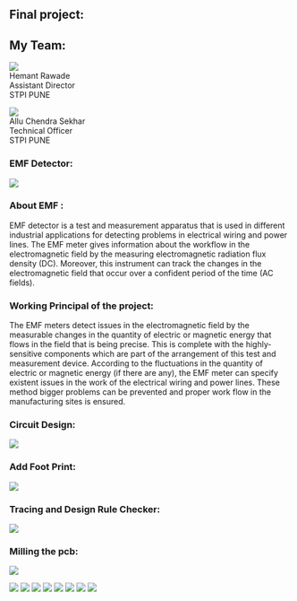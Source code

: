 ## Final project:

## My Team:
![](image/hemanthsirProfilepic.jpg)  
Hemant Rawade  
Assistant Director   
STPI PUNE


![](image/54.jpg)  
Allu Chendra Sekhar  
Technical Officer   
STPI PUNE

### EMF Detector:
![](image/title.jpg ) 
### About EMF :


EMF detector is a test and measurement apparatus that is used in different industrial applications for detecting problems in electrical wiring and power lines. The EMF meter gives information about the workflow in the electromagnetic field by the measuring electromagnetic radiation flux density (DC). Moreover, this instrument can track the changes in the electromagnetic field that occur over a confident period of the time (AC fields).

### Working Principal of the project:

   The EMF meters detect issues in the electromagnetic field by the measurable changes in the quantity of electric or magnetic energy that flows in the field that is being precise. This is complete with the highly-sensitive components which are part of the arrangement of this test and measurement device. According to the fluctuations in the quantity of electric or magnetic energy (if there are any), the EMF meter can specify existent issues in the work of the electrical wiring and power lines. These method bigger problems can be prevented and proper work flow in the manufacturing sites is ensured.

### Circuit Design:

![](image/circuteDesignpro.jpg )  

### Add Foot Print:

![](image/footprint.jpg ) 
### Tracing and Design Rule Checker:

 ![](image/updatepcb.jpg )

 ### Milling the pcb:
 ![](image/Circuit-print-on-board-15.jpg )



![](image/pro_imgcup.jpg )
![](image/pro_imgmain.jpg )
![](image/pro_Case_3dprint.jpg )
![](image/Uploadprogram.jpg )
![](image/pro_imgstik.jpg )
![](image/CasePrintin3dWOX.jpg )
![](image/Fitcaseinpcb.jpg )
![](image/finalproject.jpg )
